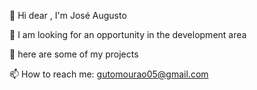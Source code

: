 🔭 Hi dear , I'm José Augusto

🌱 I am looking for an opportunity in the development area

👯 here are some of my projects

📫 How to reach me: gutomourao05@gmail.com
